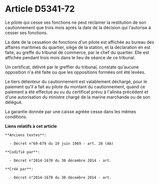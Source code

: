 # Article D5341-72

Le pilote qui cesse ses fonctions ne peut réclamer la restitution de son cautionnement que trois mois après la date de la
décision qui l'autorise à cesser ses fonctions.

La date de la cessation de fonctions d'un pilote est affichée au bureau des affaires maritimes du quartier, siège de la
station, et la déclaration en est faite, au greffe du tribunal de commerce, par le chef du quartier. Elle est affichée
pendant trois mois dans le lieu de séance de ce tribunal.

Un certificat, délivré par le greffier du tribunal, constate qu'aucune opposition n'a été faite ou que les oppositions
formées ont été levées.

Le tiers détenteur du cautionnement est valablement déchargé, pour le paiement qu'il a fait au pilote du montant du
cautionnement, quand ce paiement a été effectué au vu du certificat prévu à l'alinéa précédent et d'une autorisation du
ministre chargé de la marine marchande ou de son délégué.

La garantie donnée par une caisse agréée cesse dans les mêmes conditions.

**Liens relatifs à cet article**

	**Anciens textes**:

	  - Décret n°69-679 du 19 juin 1969 - art. 28 (Ab)

	**Codifié par**:

	  - Décret n°2014-1670 du 30 décembre 2014 - art.

	**Créé par**:

	  - Décret n°2014-1670 du 30 décembre 2014 - art.
